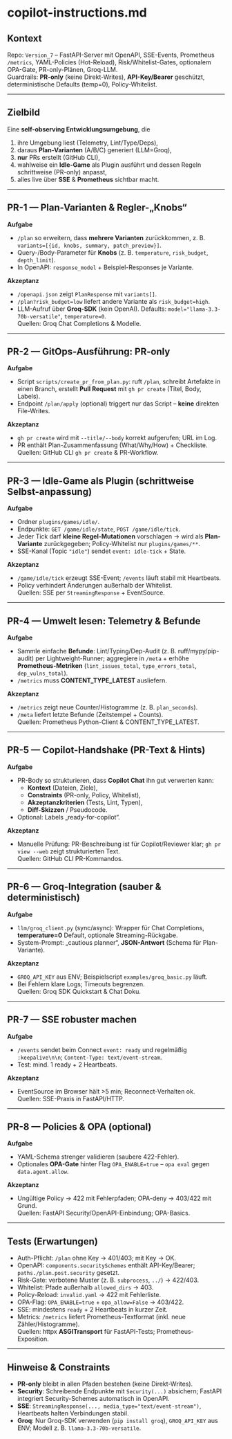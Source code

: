# copilot-instructions.md

## Kontext
Repo: `Version_7` – FastAPI-Server mit OpenAPI, SSE-Events, Prometheus `/metrics`, YAML-Policies (Hot-Reload), Risk/Whitelist-Gates, optionalem OPA-Gate, PR-only-Plänen, Groq-LLM.  
Guardrails: **PR-only** (keine Direkt-Writes), **API-Key/Bearer** geschützt, deterministische Defaults (temp=0), Policy-Whitelist.

---

## Zielbild
Eine **self-observing Entwicklungsumgebung**, die
1) ihre Umgebung liest (Telemetry, Lint/Type/Deps),  
2) daraus **Plan-Varianten** (A/B/C) generiert (LLM=Groq),  
3) **nur** PRs erstellt (GitHub CLI),  
4) wahlweise ein **Idle-Game** als Plugin ausführt und dessen Regeln schrittweise (PR-only) anpasst,  
5) alles live über **SSE** & **Prometheus** sichtbar macht.

---

## PR-1 — Plan-Varianten & Regler-„Knobs“
**Aufgabe**
- `/plan` so erweitern, dass **mehrere Varianten** zurückkommen, z. B. `variants=[{id, knobs, summary, patch_preview}]`.  
- Query-/Body-Parameter für **Knobs** (z. B. `temperature`, `risk_budget`, `depth_limit`).  
- In OpenAPI: `response_model` + Beispiel-Responses je Variante.

**Akzeptanz**
- `/openapi.json` zeigt `PlanResponse` mit `variants[]`.  
- `/plan?risk_budget=low` liefert andere Variante als `risk_budget=high`.  
- LLM-Aufruf über **Groq-SDK** (kein OpenAI). Defaults: `model="llama-3.3-70b-versatile"`, `temperature=0`.  
Quellen: Groq Chat Completions & Modelle.

---

## PR-2 — GitOps-Ausführung: **PR-only**
**Aufgabe**
- Script `scripts/create_pr_from_plan.py`: ruft `/plan`, schreibt Artefakte in einen Branch, erstellt **Pull Request** mit `gh pr create` (Titel, Body, Labels).  
- Endpoint `/plan/apply` (optional) triggert nur das Script – **keine** direkten File-Writes.

**Akzeptanz**
- `gh pr create` wird mit `--title/--body` korrekt aufgerufen; URL im Log.  
- PR enthält Plan-Zusammenfassung (What/Why/How) + Checkliste.  
Quellen: GitHub CLI `gh pr create` & PR-Workflow.

---

## PR-3 — Idle-Game als Plugin (schrittweise Selbst-anpassung)
**Aufgabe**
- Ordner `plugins/games/idle/`.  
- Endpunkte: `GET /game/idle/state`, `POST /game/idle/tick`.  
- Jeder Tick darf **kleine Regel-Mutationen** vorschlagen → wird als **Plan-Variante** zurückgegeben; Policy-Whitelist nur `plugins/games/**`.  
- SSE-Kanal (Topic `"idle"`) sendet `event: idle-tick` + State.

**Akzeptanz**
- `/game/idle/tick` erzeugt SSE-Event; `/events` läuft stabil mit Heartbeats.  
- Policy verhindert Änderungen außerhalb der Whitelist.  
Quellen: SSE per `StreamingResponse` + EventSource.

---

## PR-4 — Umwelt lesen: Telemetry & Befunde
**Aufgabe**
- Sammle einfache **Befunde**: Lint/Typing/Dep-Audit (z. B. ruff/mypy/pip-audit) per Lightweight-Runner; aggregiere in `/meta` + erhöhe **Prometheus-Metriken** (`lint_issues_total`, `type_errors_total`, `dep_vulns_total`).  
- `/metrics` muss **CONTENT_TYPE_LATEST** ausliefern.

**Akzeptanz**
- `/metrics` zeigt neue Counter/Histogramme (z. B. `plan_seconds`).  
- `/meta` liefert letzte Befunde (Zeitstempel + Counts).  
Quellen: Prometheus Python-Client & CONTENT_TYPE_LATEST.

---

## PR-5 — Copilot-Handshake (PR-Text & Hints)
**Aufgabe**
- PR-Body so strukturieren, dass **Copilot Chat** ihn gut verwerten kann:  
  - **Kontext** (Dateien, Ziele),  
  - **Constraints** (PR-only, Policy, Whitelist),  
  - **Akzeptanzkriterien** (Tests, Lint, Typen),  
  - **Diff-Skizzen** / Pseudocode.  
- Optional: Labels „ready-for-copilot“.

**Akzeptanz**
- Manuelle Prüfung: PR-Beschreibung ist für Copilot/Reviewer klar; `gh pr view --web` zeigt strukturierten Text.  
Quellen: GitHub CLI PR-Kommandos.

---

## PR-6 — Groq-Integration (sauber & deterministisch)
**Aufgabe**
- `llm/groq_client.py` (sync/async): Wrapper für Chat Completions, **temperature=0** Default, optionale Streaming-Rückgabe.  
- System-Prompt: „cautious planner“, **JSON-Antwort** (Schema für Plan-Variante).

**Akzeptanz**
- `GROQ_API_KEY` aus ENV; Beispielscript `examples/groq_basic.py` läuft.  
- Bei Fehlern klare Logs; Timeouts begrenzen.  
Quellen: Groq SDK Quickstart & Chat Doku.

---

## PR-7 — SSE robuster machen
**Aufgabe**
- `/events` sendet beim Connect `event: ready` und regelmäßig `:keepalive\n\n`; `Content-Type: text/event-stream`.  
- Test: mind. 1 ready + 2 Heartbeats.

**Akzeptanz**
- EventSource im Browser hält >5 min; Reconnect-Verhalten ok.  
Quellen: SSE-Praxis in FastAPI/HTTP.

---

## PR-8 — Policies & OPA (optional)
**Aufgabe**
- YAML-Schema strenger validieren (saubere 422-Fehler).  
- Optionales **OPA-Gate** hinter Flag `OPA_ENABLE=true` – `opa eval` gegen `data.agent.allow`.

**Akzeptanz**
- Ungültige Policy → 422 mit Fehlerpfaden; OPA-deny → 403/422 mit Grund.  
Quellen: FastAPI Security/OpenAPI-Einbindung; OPA-Basics.

---

## Tests (Erwartungen)
- Auth-Pflicht: `/plan` ohne Key → 401/403; mit Key → OK.  
- OpenAPI: `components.securitySchemes` enthält API-Key/Bearer; `paths./plan.post.security` gesetzt.  
- Risk-Gate: verbotene Muster (z. B. `subprocess`, `../`) → 422/403.  
- Whitelist: Pfade außerhalb `allowed_dirs` → 403.  
- Policy-Reload: `invalid.yaml` → 422 mit Fehlerliste.  
- OPA-Flag: `OPA_ENABLE=true` + `opa_allow=False` → 403/422.  
- SSE: mindestens `ready` + 2 Heartbeats in kurzer Zeit.  
- Metrics: `/metrics` liefert Prometheus-Textformat (inkl. neue Zähler/Histogramme).  
Quellen: httpx **ASGITransport** für FastAPI-Tests; Prometheus-Exposition.

---

## Hinweise & Constraints
- **PR-only** bleibt in allen Pfaden bestehen (keine Direkt-Writes).  
- **Security**: Schreibende Endpunkte mit `Security(...)` absichern; FastAPI integriert Security-Schemes automatisch in OpenAPI.  
- **SSE**: `StreamingResponse(..., media_type="text/event-stream")`, Heartbeats halten Verbindungen stabil.  
- **Groq**: Nur Groq-SDK verwenden (`pip install groq`), `GROQ_API_KEY` aus ENV; Modell z. B. `llama-3.3-70b-versatile`.
